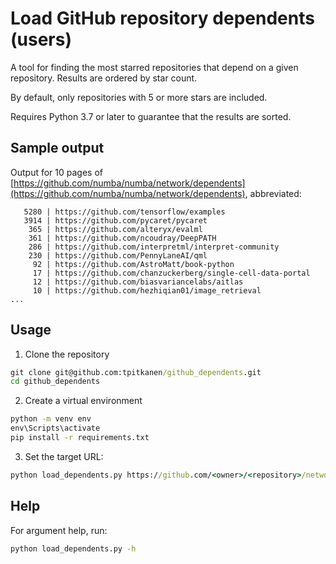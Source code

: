 # Load GitHub repository dependents (users)

A tool for finding the most starred repositories that depend on a given repository. Results are ordered by star count.

By default, only repositories with 5 or more stars are included. 

Requires Python 3.7 or later to guarantee that the results are sorted.

## Sample output

Output for 10 pages of [https://github.com/numba/numba/network/dependents](https://github.com/numba/numba/network/dependents), abbreviated:

```
   5280 | https://github.com/tensorflow/examples
   3914 | https://github.com/pycaret/pycaret
    365 | https://github.com/alteryx/evalml
    361 | https://github.com/ncoudray/DeepPATH
    286 | https://github.com/interpretml/interpret-community
    230 | https://github.com/PennyLaneAI/qml
     92 | https://github.com/AstroMatt/book-python
     17 | https://github.com/chanzuckerberg/single-cell-data-portal
     12 | https://github.com/biasvariancelabs/aitlas
     10 | https://github.com/hezhiqian01/image_retrieval
...
```

## Usage

1. Clone the repository

```cmd
git clone git@github.com:tpitkanen/github_dependents.git
cd github_dependents
```

2. Create a virtual environment

```cmd
python -m venv env
env\Scripts\activate
pip install -r requirements.txt
```

3. Set the target URL:

```cmd
python load_dependents.py https://github.com/<owner>/<repository>/network/dependents
```

## Help

For argument help, run:

```cmd
python load_dependents.py -h
```
